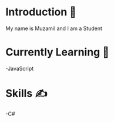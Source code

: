 <h1>Introduction 🤔</h1>
<p>My name is Muzamil and I am a Student</p>

<h1>Currently Learning 👀</h1>
-JavaScript

<h1>Skills ✍️</h1>
<p>-C#</p>
